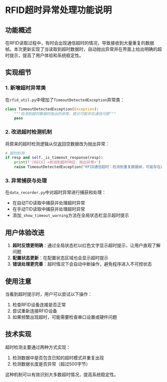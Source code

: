# RFID超时异常处理功能说明

## 功能概述

在RFID读取过程中，有时会出现通信超时的情况，导致接收到大量重复的数据帧。本次更新实现了当读取到超时数据时，自动抛出异常并在界面上给出明确的超时提示，提高了用户体验和系统稳定性。

## 实现细节

### 1. 新增超时异常类

在`rfid_util.py`中增加了`TimeoutDetectedException`异常类：

```python
class TimeoutDetectedException(Exception):
    """检测到超时数据时抛出的异常，提示可能存在通信问题"""
    pass
```

### 2. 改进超时检测机制

将原来的超时检测逻辑从仅返回空数据改为抛出异常：

```python
# 超时检测
if resp and self._is_timeout_response(resp):
    print(f'[RECV] <检测到超时响应，抛出异常>')
    raise TimeoutDetectedException("RFID通信超时：检测到重复数据帧，可能存在通信问题")
```

### 3. 异常捕获与处理

在`data_recorder.py`中对超时异常进行捕获和处理：

- 在自动TID读取中捕获并处理超时异常
- 在手动TID读取中捕获并处理超时异常
- 添加`_show_timeout_warning`方法在全局状态栏显示超时提示

## 用户体验改进

1. **超时反馈更明确**：通过全局状态栏以红色文字显示超时提示，让用户直观了解问题
2. **配置状态更新**：在配置状态区域也会显示超时提示
3. **错误处理更完善**：超时情况下会自动中断操作，避免程序进入不可控状态

## 使用注意

当看到超时提示时，用户可以尝试以下操作：

1. 检查RFID设备连接是否正常
2. 尝试重新连接RFID设备
3. 如果频繁出现超时，可能需要检查串口设置或硬件问题

## 技术实现

超时检测主要通过两种方式实现：
1. 检测数据中是否包含已知的超时模式并重复出现
2. 检测数据长度是否异常（超过500字节）

这种机制可以有效识别大多数超时情况，提高系统稳定性。
